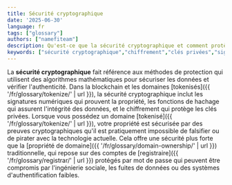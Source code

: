 ```yaml
---
title: Sécurité cryptographique
date: '2025-06-30'
language: fr
tags: ["glossary"]
authors: ["namefiteam"]
description: Qu'est-ce que la sécurité cryptographique et comment protège-t-elle les domaines tokenisés ?
keywords: ["sécurité cryptographique","chiffrement","clés privées","signatures numériques","sécurité blockchain"]
---
```


La **sécurité cryptographique** fait référence aux méthodes de protection qui utilisent des algorithmes mathématiques pour sécuriser les données et vérifier l'authenticité. Dans la blockchain et les domaines [tokenisés]({{ '/fr/glossary/tokenize/' | url }}), la sécurité cryptographique inclut les signatures numériques qui prouvent la propriété, les fonctions de hachage qui assurent l'intégrité des données, et le chiffrement qui protège les clés privées. Lorsque vous possédez un domaine [tokenisé]({{ '/fr/glossary/tokenize/' | url }}), votre propriété est sécurisée par des preuves cryptographiques qu'il est pratiquement impossible de falsifier ou de pirater avec la technologie actuelle. Cela offre une sécurité plus forte que la [propriété de domaine]({{ '/fr/glossary/domain-ownership/' | url }}) traditionnelle, qui repose sur des comptes de [registraire]({{ '/fr/glossary/registrar/' | url }}) protégés par mot de passe qui peuvent être compromis par l'ingénierie sociale, les fuites de données ou des systèmes d'authentification faibles.